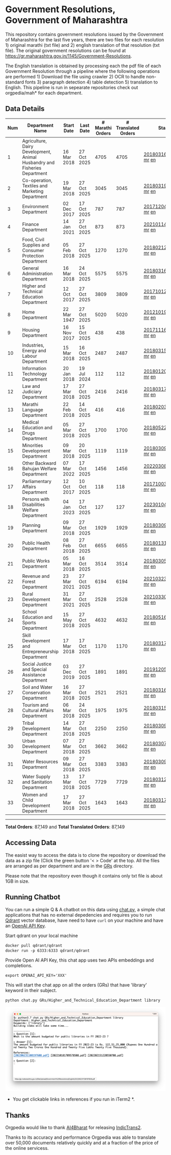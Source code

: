 # Government Resolutions, Government of Maharashtra

This repository contains government resolutions issued by the Government of Maharashtra for the last five years, there are two files for each resolution 1) original marathi (txt file) and 2) english translation of that resolution (txt file). The original government resolutions can be found at https://gr.maharashtra.gov.in/1145/Government-Resolutions.

The English translation is obtained by processing each the pdf file of each Government Resolution through a pipeline where the following operations are performed 1) Download the file using crawler 2) OCR to handle non-standard fonts 3) paragraph detection 4) table  detection 5) translation to English. This pipeline is run in sepearate repositories check out orgpedia/mah* for each department.


## Data Details

| Num | Department Name | Start Date | Last Date | # Marathi Orders | # Translated Orders | Starting Order | Last Order |
| --- | --------------- | ---------- | --------- | ---------------- | ------------------- | -------------- | ---------- |
| 1 | Agriculture, Dairy Development, Animal Husbandry and Fisheries Department | 16 Mar 2018 | 27 Oct 2025 | 4705 | 4705 | [201803161624182101.pdf](https://gr.maharashtra.gov.in/Site/Upload/Government%20Resolutions/English/201803161624182101.pdf) [mr](GRs/Agriculture,_Dairy_Development,_Animal_Husbandry_and_Fisheries_Department/201803161624182101.pdf.mr.txt) [en](GRs/Agriculture,_Dairy_Development,_Animal_Husbandry_and_Fisheries_Department/201803161624182101.pdf.en.txt) | [202510271621364301.pdf](https://gr.maharashtra.gov.in/Site/Upload/Government%20Resolutions/English/202510271621364301.pdf) [mr](GRs/Agriculture,_Dairy_Development,_Animal_Husbandry_and_Fisheries_Department/202510271621364301.pdf.mr.txt) [en](GRs/Agriculture,_Dairy_Development,_Animal_Husbandry_and_Fisheries_Department/202510271621364301.pdf.en.txt) |
| 2 | Co-operation, Textiles and Marketing Department | 19 Mar 2018 | 27 Oct 2025 | 3045 | 3045 | [201803191257576702.pdf](https://gr.maharashtra.gov.in/Site/Upload/Government%20Resolutions/English/201803191257576702.pdf) [mr](GRs/Co-operation,_Textiles_and_Marketing_Department/201803191257576702.pdf.mr.txt) [en](GRs/Co-operation,_Textiles_and_Marketing_Department/201803191257576702.pdf.en.txt) | [202510271552413502.pdf](https://gr.maharashtra.gov.in/Site/Upload/Government%20Resolutions/English/202510271552413502.pdf) [mr](GRs/Co-operation,_Textiles_and_Marketing_Department/202510271552413502.pdf.mr.txt) [en](GRs/Co-operation,_Textiles_and_Marketing_Department/202510271552413502.pdf.en.txt) |
| 3 | Environment Department | 02 Dec 2017 | 17 Oct 2025 | 787 | 787 | [201712041147216904.pdf](https://gr.maharashtra.gov.in/Site/Upload/Government%20Resolutions/English/201712041147216904.pdf) [mr](GRs/Environment_Department/201712041147216904.pdf.mr.txt) [en](GRs/Environment_Department/201712041147216904.pdf.en.txt) | [202510171940160004.pdf](https://gr.maharashtra.gov.in/Site/Upload/Government%20Resolutions/English/202510171940160004.....pdf) [mr](GRs/Environment_Department/202510171940160004.pdf.mr.txt) [en](GRs/Environment_Department/202510171940160004.pdf.en.txt) |
| 4 | Finance Department | 14 Jan 2021 | 27 Oct 2025 | 873 | 873 | [202101141237329905.pdf](https://gr.maharashtra.gov.in/Site/Upload/Government%20Resolutions/English/202101141237329905.pdf) [mr](GRs/Finance_Department/202101141237329905.pdf.mr.txt) [en](GRs/Finance_Department/202101141237329905.pdf.en.txt) | [202510271330150205.pdf](https://gr.maharashtra.gov.in/Site/Upload/Government%20Resolutions/English/202510271330150205.pdf) [mr](GRs/Finance_Department/202510271330150205.pdf.mr.txt) [en](GRs/Finance_Department/202510271330150205.pdf.en.txt) |
| 5 | Food, Civil Supplies and Consumer Protection Department | 05 Feb 2018 | 27 Oct 2025 | 1270 | 1270 | [201802121244545806.pdf](https://gr.maharashtra.gov.in/Site/Upload/Government%20Resolutions/English/201802121244545806.pdf) [mr](GRs/Food,_Civil_Supplies_and_Consumer_Protection_Department/201802121244545806.pdf.mr.txt) [en](GRs/Food,_Civil_Supplies_and_Consumer_Protection_Department/201802121244545806.pdf.en.txt) | [202510271139027806.pdf](https://gr.maharashtra.gov.in/Site/Upload/Government%20Resolutions/English/202510271139027806.pdf) [mr](GRs/Food,_Civil_Supplies_and_Consumer_Protection_Department/202510271139027806.pdf.mr.txt) [en](GRs/Food,_Civil_Supplies_and_Consumer_Protection_Department/202510271139027806.pdf.en.txt) |
| 6 | General Administration Department | 16 Mar 2018 | 24 Oct 2025 | 5575 | 5575 | [201803161224022707.pdf](https://gr.maharashtra.gov.in/Site/Upload/Government%20Resolutions/English/201803161224022707.pdf) [mr](GRs/General_Administration_Department/201803161224022707.pdf.mr.txt) [en](GRs/General_Administration_Department/201803161224022707.pdf.en.txt) | [202510241514061107.pdf](https://gr.maharashtra.gov.in/Site/Upload/Government%20Resolutions/English/202510241514061107....pdf) [mr](GRs/General_Administration_Department/202510241514061107.pdf.mr.txt) [en](GRs/General_Administration_Department/202510241514061107.pdf.en.txt) |
| 7 | Higher and Technical Education Department | 12 Oct 2017 | 27 Oct 2025 | 3809 | 3809 | [201710121514029708.pdf](https://gr.maharashtra.gov.in/Site/Upload/Government%20Resolutions/English/201710121514029708.pdf) [mr](GRs/Higher_and_Technical_Education_Department/201710121514029708.pdf.mr.txt) [en](GRs/Higher_and_Technical_Education_Department/201710121514029708.pdf.en.txt) | [202510271102145308.pdf](https://gr.maharashtra.gov.in/Site/Upload/Government%20Resolutions/English/202510271102145308....pdf) [mr](GRs/Higher_and_Technical_Education_Department/202510271102145308.pdf.mr.txt) [en](GRs/Higher_and_Technical_Education_Department/202510271102145308.pdf.en.txt) |
| 8 | Home Department | 22 Mar 1947 | 27 Oct 2025 | 5020 | 5020 | [201210191648552129.pdf](https://gr.maharashtra.gov.in/Site/Upload/Government%20Resolutions/English/201210191648552129.pdf) [mr](GRs/Home_Department/201210191648552129.pdf.mr.txt) [en](GRs/Home_Department/201210191648552129.pdf.en.txt) | [202510271208319529.pdf](https://gr.maharashtra.gov.in/Site/Upload/Government%20Resolutions/English/202510271208319529.pdf) [mr](GRs/Home_Department/202510271208319529.pdf.mr.txt) [en](GRs/Home_Department/202510271208319529.pdf.en.txt) |
| 9 | Housing Department | 16 Nov 2017 | 15 Oct 2025 | 438 | 438 | [201711161447076609.pdf](https://gr.maharashtra.gov.in/Site/Upload/Government%20Resolutions/English/201711161447076609.pdf) [mr](GRs/Housing_Department/201711161447076609.pdf.mr.txt) [en](GRs/Housing_Department/201711161447076609.pdf.en.txt) | [202510151120321609.pdf](https://gr.maharashtra.gov.in/Site/Upload/Government%20Resolutions/English/202510151120321609.pdf) [mr](GRs/Housing_Department/202510151120321609.pdf.mr.txt) [en](GRs/Housing_Department/202510151120321609.pdf.en.txt) |
| 10 | Industries, Energy and Labour Department | 15 Mar 2018 | 16 Oct 2025 | 2487 | 2487 | [201803151204055010.pdf](https://gr.maharashtra.gov.in/Site/Upload/Government%20Resolutions/English/201803151204055010.pdf) [mr](GRs/Industries,_Energy_and_Labour_Department/201803151204055010.pdf.mr.txt) [en](GRs/Industries,_Energy_and_Labour_Department/201803151204055010.pdf.en.txt) | [202510161529540110.pdf](https://gr.maharashtra.gov.in/Site/Upload/Government%20Resolutions/English/202510161529540110.pdf) [mr](GRs/Industries,_Energy_and_Labour_Department/202510161529540110.pdf.mr.txt) [en](GRs/Industries,_Energy_and_Labour_Department/202510161529540110.pdf.en.txt) |
| 11 | Information Technology Department | 20 Jan 2018 | 19 Jul 2024 | 112 | 112 | [201801201843024511.pdf](https://gr.maharashtra.gov.in/Site/Upload/Government%20Resolutions/English/201801201843024511.pdf) [mr](GRs/Information_Technology_Department/201801201843024511.pdf.mr.txt) [en](GRs/Information_Technology_Department/201801201843024511.pdf.en.txt) | [202407191742379111.pdf](https://gr.maharashtra.gov.in/Site/Upload/Government%20Resolutions/English/202407191742379111.pdf) [mr](GRs/Information_Technology_Department/202407191742379111.pdf.mr.txt) [en](GRs/Information_Technology_Department/202407191742379111.pdf.en.txt) |
| 12 | Law and Judiciary Department | 17 Mar 2018 | 27 Oct 2025 | 2416 | 2416 | [201803171129290212.pdf](https://gr.maharashtra.gov.in/Site/Upload/Government%20Resolutions/English/201803171129290212.pdf) [mr](GRs/Law_and_Judiciary_Department/201803171129290212.pdf.mr.txt) [en](GRs/Law_and_Judiciary_Department/201803171129290212.pdf.en.txt) | [202510271720336212.pdf](https://gr.maharashtra.gov.in/Site/Upload/Government%20Resolutions/English/202510271720336212.pdf) [mr](GRs/Law_and_Judiciary_Department/202510271720336212.pdf.mr.txt) [en](GRs/Law_and_Judiciary_Department/202510271720336212.pdf.en.txt) |
| 13 | Marathi Language Department | 22 Feb 2018 | 14 Oct 2025 | 416 | 416 | [201802031549154233.pdf](https://gr.maharashtra.gov.in/Site/Upload/Government%20Resolutions/English/201802031549154233.pdf) [mr](GRs/Marathi_Language_Department/201802031549154233.pdf.mr.txt) [en](GRs/Marathi_Language_Department/201802031549154233.pdf.en.txt) | [202510141557572633.pdf](https://gr.maharashtra.gov.in/Site/Upload/Government%20Resolutions/English/202510141557572633.pdf) [mr](GRs/Marathi_Language_Department/202510141557572633.pdf.mr.txt) [en](GRs/Marathi_Language_Department/202510141557572633.pdf.en.txt) |
| 14 | Medical Education and Drugs Department | 05 Mar 2018 | 27 Oct 2025 | 1700 | 1700 | [201805221424292513.pdf](https://gr.maharashtra.gov.in/Site/Upload/Government%20Resolutions/English/201805221424292513.pdf) [mr](GRs/Medical_Education_and_Drugs_Department/201805221424292513.pdf.mr.txt) [en](GRs/Medical_Education_and_Drugs_Department/201805221424292513.pdf.en.txt) | [202510271628389613.pdf](https://gr.maharashtra.gov.in/Site/Upload/Government%20Resolutions/English/202510271628389613.pdf) [mr](GRs/Medical_Education_and_Drugs_Department/202510271628389613.pdf.mr.txt) [en](GRs/Medical_Education_and_Drugs_Department/202510271628389613.pdf.en.txt) |
| 15 | Minorities Development Department | 09 Mar 2018 | 20 Oct 2025 | 1119 | 1119 | [201803091218355314.pdf](https://gr.maharashtra.gov.in/Site/Upload/Government%20Resolutions/English/201803091218355314.pdf) [mr](GRs/Minorities_Development_Department/201803091218355314.pdf.mr.txt) [en](GRs/Minorities_Development_Department/201803091218355314.pdf.en.txt) | [202510201757072114.pdf](https://gr.maharashtra.gov.in/Site/Upload/Government%20Resolutions/English/202510201757072114.pdf) [mr](GRs/Minorities_Development_Department/202510201757072114.pdf.mr.txt) [en](GRs/Minorities_Development_Department/202510201757072114.pdf.en.txt) |
| 16 | Other Backward Bahujan Welfare Department | 07 Mar 2022 | 17 Oct 2025 | 1456 | 1456 | [202203081752439334.pdf](https://gr.maharashtra.gov.in/Site/Upload/Government%20Resolutions/English/202203081752439334.pdf) [mr](GRs/Other_Backward_Bahujan_Welfare_Department/202203081752439334.pdf.mr.txt) [en](GRs/Other_Backward_Bahujan_Welfare_Department/202203081752439334.pdf.en.txt) | [202510171815123734.pdf](https://gr.maharashtra.gov.in/Site/Upload/Government%20Resolutions/English/202510171815123734.pdf) [mr](GRs/Other_Backward_Bahujan_Welfare_Department/202510171815123734.pdf.mr.txt) [en](GRs/Other_Backward_Bahujan_Welfare_Department/202510171815123734.pdf.en.txt) |
| 17 | Parliamentary Affairs Department | 12 Oct 2017 | 10 Oct 2025 | 118 | 118 | [201710031642378615.pdf](https://gr.maharashtra.gov.in/Site/Upload/Government%20Resolutions/English/201710031642378615.pdf) [mr](GRs/Parliamentary_Affairs_Department/201710031642378615.pdf.mr.txt) [en](GRs/Parliamentary_Affairs_Department/201710031642378615.pdf.en.txt) | [202510101733094515.pdf](https://gr.maharashtra.gov.in/Site/Upload/Government%20Resolutions/English/202510101733094515.pdf) [mr](GRs/Parliamentary_Affairs_Department/202510101733094515.pdf.mr.txt) [en](GRs/Parliamentary_Affairs_Department/202510101733094515.pdf.en.txt) |
| 18 | Persons with Disabilities Welfare Department | 04 Jan 2023 | 17 Oct 2025 | 127 | 127 | [202301041906309635.pdf](https://gr.maharashtra.gov.in/Site/Upload/Government%20Resolutions/English/202301041906309635.pdf) [mr](GRs/Persons_with_Disabilities_Welfare_Department/202301041906309635.pdf.mr.txt) [en](GRs/Persons_with_Disabilities_Welfare_Department/202301041906309635.pdf.en.txt) | [202510171556071435.pdf](https://gr.maharashtra.gov.in/Site/Upload/Government%20Resolutions/English/202510171556071435.pdf) [mr](GRs/Persons_with_Disabilities_Welfare_Department/202510171556071435.pdf.mr.txt) [en](GRs/Persons_with_Disabilities_Welfare_Department/202510171556071435.pdf.en.txt) |
| 19 | Planning Department | 09 Mar 2018 | 27 Oct 2025 | 1929 | 1929 | [201803091441032716.pdf](https://gr.maharashtra.gov.in/Site/Upload/Government%20Resolutions/English/201803091441032716.pdf) [mr](GRs/Planning_Department/201803091441032716.pdf.mr.txt) [en](GRs/Planning_Department/201803091441032716.pdf.en.txt) | [202510271830455416.pdf](https://gr.maharashtra.gov.in/Site/Upload/Government%20Resolutions/English/202510271830455416.pdf) [mr](GRs/Planning_Department/202510271830455416.pdf.mr.txt) [en](GRs/Planning_Department/202510271830455416.pdf.en.txt) |
| 20 | Public Health Department | 08 Feb 2018 | 27 Oct 2025 | 6655 | 6655 | [201801311722275417.pdf](https://gr.maharashtra.gov.in/Site/Upload/Government%20Resolutions/English/201801311722275417.pdf) [mr](GRs/Public_Health_Department/201801311722275417.pdf.mr.txt) [en](GRs/Public_Health_Department/201801311722275417.pdf.en.txt) | [202510271202399017.pdf](https://gr.maharashtra.gov.in/Site/Upload/Government%20Resolutions/English/202510271202399017.pdf) [mr](GRs/Public_Health_Department/202510271202399017.pdf.mr.txt) [en](GRs/Public_Health_Department/202510271202399017.pdf.en.txt) |
| 21 | Public Works Department | 05 Mar 2018 | 16 Oct 2025 | 3514 | 3514 | [201803051515468118.pdf](https://gr.maharashtra.gov.in/Site/Upload/Government%20Resolutions/English/201803051515468118.pdf) [mr](GRs/Public_Works_Department/201803051515468118.pdf.mr.txt) [en](GRs/Public_Works_Department/201803051515468118.pdf.en.txt) | [202510161800004318.pdf](https://gr.maharashtra.gov.in/Site/Upload/Government%20Resolutions/English/202510161800004318.pdf) [mr](GRs/Public_Works_Department/202510161800004318.pdf.mr.txt) [en](GRs/Public_Works_Department/202510161800004318.pdf.en.txt) |
| 22 | Revenue and Forest Department | 23 Mar 2021 | 27 Oct 2025 | 6194 | 6194 | [202103231328393119.pdf](https://gr.maharashtra.gov.in/Site/Upload/Government%20Resolutions/English/202103231328393119.pdf) [mr](GRs/Revenue_and_Forest_Department/202103231328393119.pdf.mr.txt) [en](GRs/Revenue_and_Forest_Department/202103231328393119.pdf.en.txt) | [202510271824139319.pdf](https://gr.maharashtra.gov.in/Site/Upload/Government%20Resolutions/English/202510271824139319.pdf) [mr](GRs/Revenue_and_Forest_Department/202510271824139319.pdf.mr.txt) [en](GRs/Revenue_and_Forest_Department/202510271824139319.pdf.en.txt) |
| 23 | Rural Development Department | 31 Mar 2021 | 27 Oct 2025 | 2528 | 2528 | [202103301021181120.pdf](https://gr.maharashtra.gov.in/Site/Upload/Government%20Resolutions/English/202103301021181120.pdf) [mr](GRs/Rural_Development_Department/202103301021181120.pdf.mr.txt) [en](GRs/Rural_Development_Department/202103301021181120.pdf.en.txt) | [202510271105141520.pdf](https://gr.maharashtra.gov.in/Site/Upload/Government%20Resolutions/English/202510271105141520.pdf) [mr](GRs/Rural_Development_Department/202510271105141520.pdf.mr.txt) [en](GRs/Rural_Development_Department/202510271105141520.pdf.en.txt) |
| 24 | School Education and Sports Department | 15 May 2018 | 27 Oct 2025 | 4632 | 4632 | [201805161114241221.pdf](https://gr.maharashtra.gov.in/Site/Upload/Government%20Resolutions/English/201805161114241221.pdf) [mr](GRs/School_Education_and_Sports_Department/201805161114241221.pdf.mr.txt) [en](GRs/School_Education_and_Sports_Department/201805161114241221.pdf.en.txt) | [202510271339395721.pdf](https://gr.maharashtra.gov.in/Site/Upload/Government%20Resolutions/English/202510271339395721.pdf) [mr](GRs/School_Education_and_Sports_Department/202510271339395721.pdf.mr.txt) [en](GRs/School_Education_and_Sports_Department/202510271339395721.pdf.en.txt) |
| 25 | Skill Development and Entrepreneurship Department | 17 Mar 2018 | 17 Oct 2025 | 1170 | 1170 | [201803171322099003.pdf](https://gr.maharashtra.gov.in/Site/Upload/Government%20Resolutions/English/201803171322099003.pdf) [mr](GRs/Skill_Development_and_Entrepreneurship_Department/201803171322099003.pdf.mr.txt) [en](GRs/Skill_Development_and_Entrepreneurship_Department/201803171322099003.pdf.en.txt) | [202510171324265803.pdf](https://gr.maharashtra.gov.in/Site/Upload/Government%20Resolutions/English/202510171324265803.pdf) [mr](GRs/Skill_Development_and_Entrepreneurship_Department/202510171324265803.pdf.mr.txt) [en](GRs/Skill_Development_and_Entrepreneurship_Department/202510171324265803.pdf.en.txt) |
| 26 | Social Justice and Special Assistance Department | 03 Dec 2019 | 27 Oct 2025 | 1891 | 1891 | [201912051107011622.pdf](https://gr.maharashtra.gov.in/Site/Upload/Government%20Resolutions/English/201912051107011622.pdf) [mr](GRs/Social_Justice_and_Special_Assistance_Department/201912051107011622.pdf.mr.txt) [en](GRs/Social_Justice_and_Special_Assistance_Department/201912051107011622.pdf.en.txt) | [202510271629012022.pdf](https://gr.maharashtra.gov.in/Site/Upload/Government%20Resolutions/English/202510271629012022.pdf) [mr](GRs/Social_Justice_and_Special_Assistance_Department/202510271629012022.pdf.mr.txt) [en](GRs/Social_Justice_and_Special_Assistance_Department/202510271629012022.pdf.en.txt) |
| 27 | Soil and Water Conservation Department | 16 Mar 2018 | 27 Oct 2025 | 2521 | 2521 | [201803161247582426.pdf](https://gr.maharashtra.gov.in/Site/Upload/Government%20Resolutions/English/201803161247582426.pdf) [mr](GRs/Soil_and_Water_Conservation_Department/201803161247582426.pdf.mr.txt) [en](GRs/Soil_and_Water_Conservation_Department/201803161247582426.pdf.en.txt) | [202510271334584126.pdf](https://gr.maharashtra.gov.in/Site/Upload/Government%20Resolutions/English/202510271334584126.pdf) [mr](GRs/Soil_and_Water_Conservation_Department/202510271334584126.pdf.mr.txt) [en](GRs/Soil_and_Water_Conservation_Department/202510271334584126.pdf.en.txt) |
| 28 | Tourism and Cultural Affairs Department | 06 Mar 2018 | 24 Oct 2025 | 1975 | 1975 | [201803151055091823.pdf](https://gr.maharashtra.gov.in/Site/Upload/Government%20Resolutions/English/201803151055091823.pdf) [mr](GRs/Tourism_and_Cultural_Affairs_Department/201803151055091823.pdf.mr.txt) [en](GRs/Tourism_and_Cultural_Affairs_Department/201803151055091823.pdf.en.txt) | [202510241503373223.pdf](https://gr.maharashtra.gov.in/Site/Upload/Government%20Resolutions/English/202510241503373223.pdf) [mr](GRs/Tourism_and_Cultural_Affairs_Department/202510241503373223.pdf.mr.txt) [en](GRs/Tourism_and_Cultural_Affairs_Department/202510241503373223.pdf.en.txt) |
| 29 | Tribal Development Department | 14 Mar 2018 | 27 Oct 2025 | 2250 | 2250 | [201803091105184924.pdf](https://gr.maharashtra.gov.in/Site/Upload/Government%20Resolutions/English/201803091105184924.pdf) [mr](GRs/Tribal_Development_Department/201803091105184924.pdf.mr.txt) [en](GRs/Tribal_Development_Department/201803091105184924.pdf.en.txt) | [202510271119482824.pdf](https://gr.maharashtra.gov.in/Site/Upload/Government%20Resolutions/English/202510271119482824.pdf) [mr](GRs/Tribal_Development_Department/202510271119482824.pdf.mr.txt) [en](GRs/Tribal_Development_Department/202510271119482824.pdf.en.txt) |
| 30 | Urban Development Department | 07 Mar 2018 | 27 Oct 2025 | 3662 | 3662 | [201803071203178325.pdf](https://gr.maharashtra.gov.in/Site/Upload/Government%20Resolutions/English/201803071203178325.pdf) [mr](GRs/Urban_Development_Department/201803071203178325.pdf.mr.txt) [en](GRs/Urban_Development_Department/201803071203178325.pdf.en.txt) | [202510271804038125.pdf](https://gr.maharashtra.gov.in/Site/Upload/Government%20Resolutions/English/202510271804038125.pdf) [mr](GRs/Urban_Development_Department/202510271804038125.pdf.mr.txt) [en](GRs/Urban_Development_Department/202510271804038125.pdf.en.txt) |
| 31 | Water Resources Department | 09 Mar 2018 | 27 Oct 2025 | 3383 | 3383 | [201803091034435527.pdf](https://gr.maharashtra.gov.in/Site/Upload/Government%20Resolutions/English/201803091034435527.pdf) [mr](GRs/Water_Resources_Department/201803091034435527.pdf.mr.txt) [en](GRs/Water_Resources_Department/201803091034435527.pdf.en.txt) | [202510271554287127.pdf](https://gr.maharashtra.gov.in/Site/Upload/Government%20Resolutions/English/202510271554287127.pdf) [mr](GRs/Water_Resources_Department/202510271554287127.pdf.mr.txt) [en](GRs/Water_Resources_Department/202510271554287127.pdf.en.txt) |
| 32 | Water Supply and Sanitation Department | 13 Mar 2018 | 17 Oct 2025 | 7729 | 7729 | [201803121414108428.pdf](https://gr.maharashtra.gov.in/Site/Upload/Government%20Resolutions/English/201803121414108428.pdf) [mr](GRs/Water_Supply_and_Sanitation_Department/201803121414108428.pdf.mr.txt) [en](GRs/Water_Supply_and_Sanitation_Department/201803121414108428.pdf.en.txt) | [202510171134535128.pdf](https://gr.maharashtra.gov.in/Site/Upload/Government%20Resolutions/English/202510171134535128.pdf) [mr](GRs/Water_Supply_and_Sanitation_Department/202510171134535128.pdf.mr.txt) [en](GRs/Water_Supply_and_Sanitation_Department/202510171134535128.pdf.en.txt) |
| 33 | Women and Child Development Department | 17 Mar 2018 | 27 Oct 2025 | 1643 | 1643 | [201803171539444330.pdf](https://gr.maharashtra.gov.in/Site/Upload/Government%20Resolutions/English/201803171539444330.pdf) [mr](GRs/Women_and_Child_Development_Department/201803171539444330.pdf.mr.txt) [en](GRs/Women_and_Child_Development_Department/201803171539444330.pdf.en.txt) | [202510271714243430.pdf](https://gr.maharashtra.gov.in/Site/Upload/Government%20Resolutions/English/202510271714243430.pdf) [mr](GRs/Women_and_Child_Development_Department/202510271714243430.pdf.mr.txt) [en](GRs/Women_and_Child_Development_Department/202510271714243430.pdf.en.txt) |
----------------------------------------------------------------------------------------------------

**Total Orders**: 87,149 and **Total Translated Orders**: 87,149
## Accessing Data

The easist way to access the data is to clone the repository or download the data as a zip file (Click the green button '< > Code' at the top. All the files are arranged as per department and are in the [GRs](GRs) directory.

Please note that the repository even though it contains only txt file is about 1GB in size.

## Running Chatbot

You can run a simple Q & A chatbot on this data using [chat.py](chat.py), a simple chat applications that has no external depedencies and requires you to run [Qdrant](https://qdrant.tech/) vector database, have need to have `curl` on your machine and have an [OpenAI API Key](https://help.openai.com/en/articles/4936850-where-do-i-find-my-secret-api-key).

Start qdrant on your local machine
```shell
docker pull qdrant/qdrant
docker run -p 6333:6333 qdrant/qdrant
```

Provide Open AI API Key, this chat app uses two APIs embeddings and completions.
```shell
export OPENAI_API_KEY='XXX'
```

This will start the chat app on all the orders (GRs) that have 'library' keyword in their subject.

```shell
python chat.py GRs/Higher_and_Technical_Education_Department library
```

![screenshot of running chat.py](screenshot.png)

* You get clickable links in references if you run in iTerm2 *.

## Thanks

Orgpedia would like to thank [AI4Bharat](https://ai4bharat.iitm.ac.in/) for releasing [IndicTrans2](https://github.com/AI4Bharat/IndicTrans2).

Thanks to its accuracy and performance Orgpedia was able to translate over 50,000 documents relatively quickly and at a fraction of the price of the online servicess.

